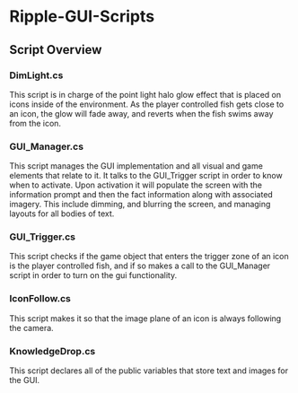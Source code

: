 # Ripple-GUI-Scripts

## Script Overview

### DimLight.cs
This script is in charge of the point light halo glow effect that is placed on icons inside of the environment. As the player controlled fish gets close to an icon, the glow will fade away, and reverts when the fish swims away from the icon.

### GUI_Manager.cs
This script manages the GUI implementation and all visual and game elements that relate to it. It talks to the GUI_Trigger script in order to know when to activate. Upon activation it will populate the screen with the information prompt and then the fact information along with associated imagery. This include dimming, and blurring the screen, and managing layouts for all bodies of text.

### GUI_Trigger.cs
This script checks if the game object that enters the trigger zone of an icon is the player controlled fish, and if so makes a call to the GUI_Manager script in order to turn on the gui functionality.

### IconFollow.cs
This script makes it so that the image plane of an icon is always following the camera.

### KnowledgeDrop.cs
This script declares all of the public variables that store text and images for the GUI.